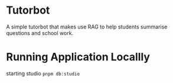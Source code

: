 # Tutorbot

A simple tutorbot that makes use RAG to help students summarise questions and school work.

# Running Application Locallly

starting studio `pnpm db:studio`
